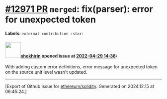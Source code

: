 # [\#12971 PR](https://github.com/ethereum/solidity/pull/12971) `merged`: fix(parser): error for unexpected token
**Labels**: `external contribution :star:`


#### <img src="https://avatars.githubusercontent.com/u/5773434?u=c15cafeb471373df485538e75785ec4fc5f46467&v=4" width="50">[shekhirin](https://github.com/shekhirin) opened issue at [2022-04-29 14:38](https://github.com/ethereum/solidity/pull/12971):

With adding custom error definitions, error message for unexpected token on the source unit level wasn't updated.




-------------------------------------------------------------------------------



[Export of Github issue for [ethereum/solidity](https://github.com/ethereum/solidity). Generated on 2024.12.15 at 06:45:24.]
